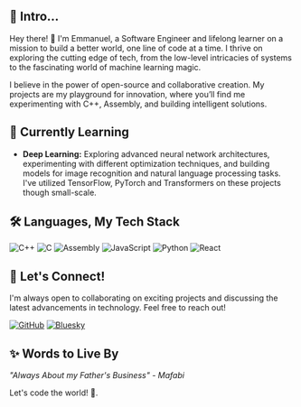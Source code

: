 ## 🤭 Intro... 
Hey there! 👋 I'm Emmanuel, a Software Engineer and lifelong learner on a mission to build a better world, one line of code at a time. I thrive on exploring the cutting edge of tech, from the low-level intricacies of systems to the fascinating world of machine learning magic.

I believe in the power of open-source and collaborative creation. My projects are my playground for innovation, where you’ll find me experimenting with C++, Assembly, and building intelligent solutions.


## 🌱 Currently Learning

* **Deep Learning:** Exploring advanced neural network architectures, experimenting with different optimization techniques, and building models for image recognition and natural language processing tasks. I've utilized TensorFlow, PyTorch and Transformers on these projects though small-scale.


## 🛠️ Languages, My Tech Stack
![C++](https://img.shields.io/badge/C%2B%2B-00599C?style=for-the-badge&logo=c%2B%2B&logoColor=white)  ![C](https://img.shields.io/badge/C-A8B9CC?style=for-the-badge&logo=c&logoColor=black)  ![Assembly](https://img.shields.io/badge/Assembly-000000?style=for-the-badge&logo=assemblyscript&logoColor=white)  ![JavaScript](https://img.shields.io/badge/JavaScript-F7DF1E?style=for-the-badge&logo=javascript&logoColor=black)  ![Python](https://img.shields.io/badge/Python-3776AB?style=for-the-badge&logo=python&logoColor=white)  ![React](https://img.shields.io/badge/React-20232A?style=for-the-badge&logo=react&logoColor=61DAFB)

## 🤝 Let's Connect!
I'm always open to collaborating on exciting projects and discussing the latest advancements in technology. Feel free to reach out!

[![GitHub](https://img.shields.io/badge/GitHub-181717?style=for-the-badge&logo=github&logoColor=white)](https://github.com/Israel-Mafabi-Emmanuel)  [![Bluesky](https://camo.githubusercontent.com/de4ef6ffc4994449314b2d888a3de69f95d871b7408c1856842f02c2c0e66f21/68747470733a2f2f696d672e736869656c64732e696f2f62616467652f426c7565736b792d3030303030303f7374796c653d666f722d7468652d6261646765266c6f676f3d626c7565736b79266c6f676f436f6c6f723d7768697465)](https://bsky.app/profile/israel-emmanuel.bsky.social)



## ✨ Words to Live By
*"Always About my Father's Business" - Mafabi* 

Let's code the world! 🚀.